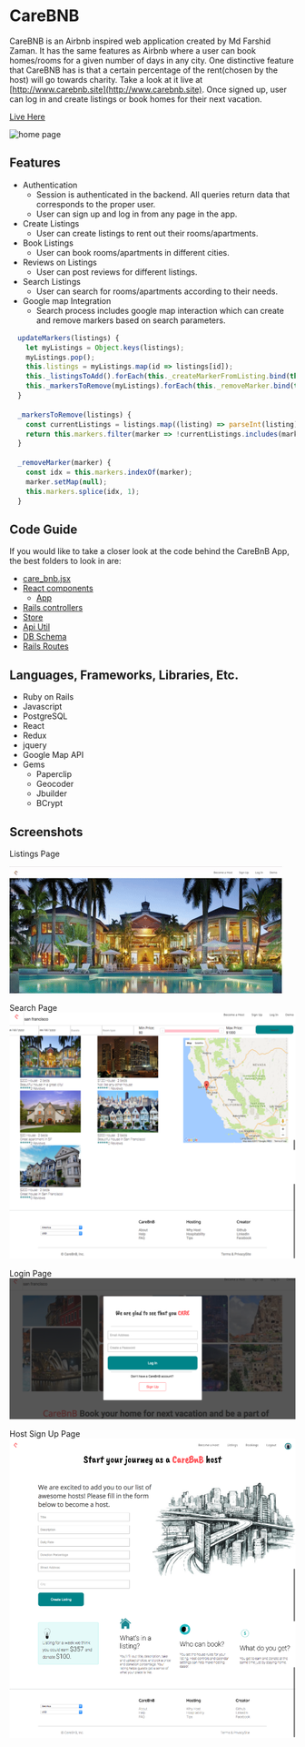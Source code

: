 # CareBNB

CareBNB is an Airbnb inspired web application created by Md Farshid Zaman. It has the same features as Airbnb where a user can book homes/rooms for a given number of days in any city. One distinctive feature that CareBNB has is that a certain percentage of the rent(chosen by the host) will go towards charity. Take a look at it live at [http://www.carebnb.site](http://www.carebnb.site). Once signed up, user can log in and create listings or book homes for their next vacation.

[Live Here][live]

[live]: http://www.carebnb.site

![home page](./app/assets/images/farshid-carebnb.gif)

## Features

* Authentication
  * Session is authenticated in the backend. All queries return data that corresponds to the proper user.
  * User can sign up and log in from any page in the app.
* Create Listings
  * User can create listings to rent out their rooms/apartments.
* Book Listings
  * User can book rooms/apartments in different cities.
* Reviews on Listings
  * User can post reviews for different listings.
* Search Listings
  * User can search for rooms/apartments according to their needs.
* Google map Integration
  * Search process includes google map interaction which can create and remove markers based on search parameters.

```javascript
  updateMarkers(listings) {
    let myListings = Object.keys(listings);
    myListings.pop();
    this.listings = myListings.map(id => listings[id]);
    this._listingsToAdd().forEach(this._createMarkerFromListing.bind(this));
    this._markersToRemove(myListings).forEach(this._removeMarker.bind(this));
  }

  _markersToRemove(listings) {
    const currentListings = listings.map((listing) => parseInt(listing));
    return this.markers.filter(marker => !currentListings.includes(marker.listingId));
  }

  _removeMarker(marker) {
    const idx = this.markers.indexOf(marker);
    marker.setMap(null);
    this.markers.splice(idx, 1);
  }
```
## Code Guide

If you would like to take a closer look at the code behind the CareBnB App, the best folders to look in are:

* [care_bnb.jsx](./frontend/care_bnb.jsx)
* [React components](./frontend/components)
  * [App](./frontend/components/app.jsx)
* [Rails controllers](./app/controllers/api)
* [Store](./frontend/store/store.js)
* [Api Util](./frontend/util/)
* [DB Schema](./db/schema.rb)
* [Rails Routes](./config/routes.rb)

## Languages, Frameworks, Libraries, Etc.

* Ruby on Rails
* Javascript
* PostgreSQL
* React
* Redux
* jquery
* Google Map API
* Gems
  * Paperclip
  * Geocoder
  * Jbuilder
  * BCrypt

## Screenshots

Listings Page

![Listing show page](./app/assets/images/farshid-carebnb-listing.gif)


Search Page
![search page](./app/assets/images/searchpage.png)


Login Page
![login page](./app/assets/images/loginpage.png)


Host Sign Up Page
![SignUp page](./app/assets/images/createlisting.png)
